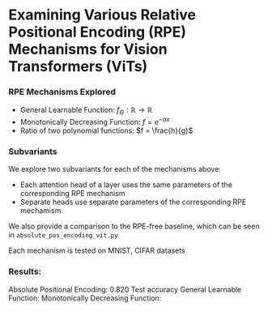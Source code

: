 # Examining Various Relative Positional Encoding (RPE) Mechanisms for Vision Transformers (ViTs)

### RPE Mechanisms Explored
- General Learnable Function: $f_\Theta : \mathbb{R} \rightarrow \mathbb{R}$
- Monotonically Decreasing Function: $f = e^{-\alpha x}$
- Ratio of two polynomial functions: $f = \frac{h}{g}$

### Subvariants
We explore two subvariants for each of the mechanisms above:
- Each attention head of a layer uses the same parameters of the corresponding RPE mechanism
- Separate heads use separate parameters of the corresponding RPE mechamism

We also provide a comparison to the RPE-free baseline, which can be seen in `absolute_pos_encoding_vit.py`

Each mechanism is tested on MNIST, CIFAR datasets

### Results:
Absolute Positional Encoding: 0.820 Test accuracy
General Learnable Function: 
Monotonically Decreasing Function: 